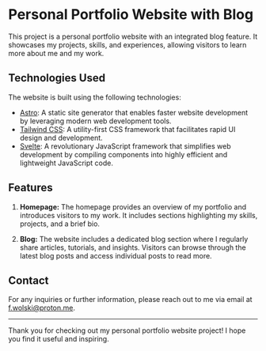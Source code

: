 # Personal Portfolio Website with Blog

This project is a personal portfolio website with an integrated blog feature. It showcases my projects, skills, and experiences, allowing visitors to learn more about me and my work.

## Technologies Used

The website is built using the following technologies:

- [Astro](https://astro.build/): A static site generator that enables faster website development by leveraging modern web development tools.
- [Tailwind CSS](https://tailwindcss.com/): A utility-first CSS framework that facilitates rapid UI design and development.
- [Svelte](https://svelte.dev/): A revolutionary JavaScript framework that simplifies web development by compiling components into highly efficient and lightweight JavaScript code.

## Features

1. **Homepage:** The homepage provides an overview of my portfolio and introduces visitors to my work. It includes sections highlighting my skills, projects, and a brief bio.

2. **Blog:** The website includes a dedicated blog section where I regularly share articles, tutorials, and insights. Visitors can browse through the latest blog posts and access individual posts to read more.

## Contact

For any inquiries or further information, please reach out to me via email at [f.wolski@proton.me](mailto:f.wolski@proton.me).

---

Thank you for checking out my personal portfolio website project! I hope you find it useful and inspiring.
